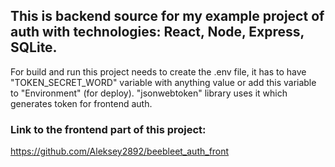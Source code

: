 ## This is backend source for my example project of auth with technologies: React, Node, Express, SQLite.

For build and run this project needs to create the .env file, it has to have "TOKEN_SECRET_WORD" variable with anything value or add this variable to "Environment" (for deploy). "jsonwebtoken" library uses it which generates token for frontend auth.

### Link to the frontend part of this project:
https://github.com/Aleksey2892/beebleet_auth_front
